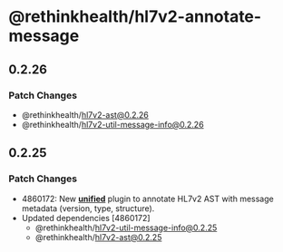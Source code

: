 # @rethinkhealth/hl7v2-annotate-message

## 0.2.26

### Patch Changes

- @rethinkhealth/hl7v2-ast@0.2.26
- @rethinkhealth/hl7v2-util-message-info@0.2.26

## 0.2.25

### Patch Changes

- 4860172: New **[unified](https://unifiedjs.com/)** plugin to annotate HL7v2 AST with message metadata (version, type, structure).
- Updated dependencies [4860172]
  - @rethinkhealth/hl7v2-util-message-info@0.2.25
  - @rethinkhealth/hl7v2-ast@0.2.25
